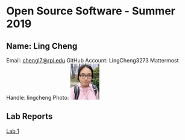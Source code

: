 # Open Source Software - Summer 2019

## Name: Ling Cheng
Email: chengl7@rpi.edu
GitHub Account: LingCheng3273
Mattermost Handle: lingcheng
Photo: ![photo](labs/lab-01/images/photo.jpg)

## Lab Reports
[Lab 1](labs/lab-01/lab01.md)
